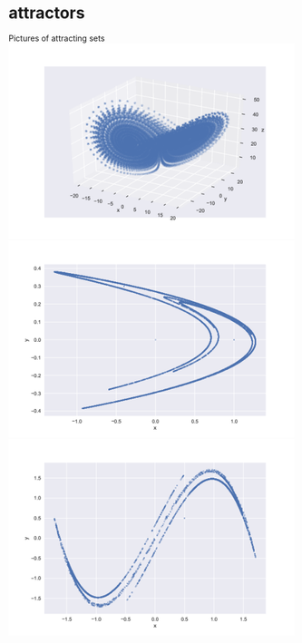 # attractors
Pictures of attracting sets 
![Lorenz](l.png "Lorenz Map")
![Henon](h.png "Henon Map")
![Duffing](d.png "Duffing Map")
